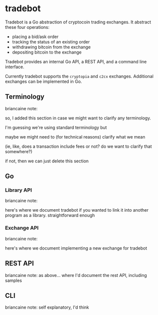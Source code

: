 # tradebot

Tradebot is a Go abstraction of cryptocoin trading exchanges. It abstract these four operations:
* placing a bid/ask order
* tracking the status of an existing order
* withdrawing bitcoin from the exchange
* depositing bitcoin to the exchange

Tradebot provides an internal Go API, a REST API, and a command line interface.

Currently tradebot supports the `cryptopia` and `c2cx` exchanges. Additional exchanges can be implemented in Go.

## Terminology

briancaine note:

  so, I added this section in case we might want to clarify any terminology.

  I'm guessing we're using standard terminology but

  maybe we might need to (for technical reasons) clarify what we mean

  (ie, like, does a transaction include fees or not? do we want to clarify that somewhere?)

  if not, then we can just delete this section

## Go

### Library API

briancaine note:

  here's where we document tradebot if you wanted to link it into another program as a library. straightforward enough

### Exchange API

briancaine note:

  here's where we document implementing a new exchange for tradebot

## REST API

briancaine note: as above... where I'd document the rest API, including samples

## CLI

briancaine note: self explanatory, I'd think
